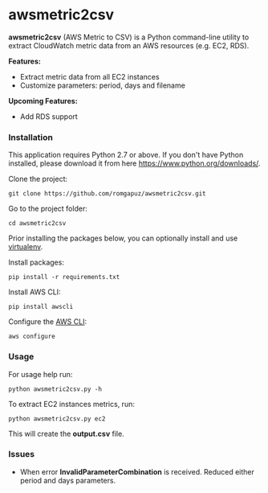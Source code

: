 # awsmetric2csv

**awsmetric2csv** (AWS Metric to CSV) is a Python command-line utility to extract CloudWatch metric data from an AWS resources (e.g. EC2, RDS).

**Features:**
- Extract metric data from all EC2 instances
- Customize parameters: period, days and filename

**Upcoming Features:**
- Add RDS support

### Installation

This application requires Python 2.7 or above. If you don't have Python installed, please download it from here https://www.python.org/downloads/.

Clone the project:

`git clone https://github.com/romgapuz/awsmetric2csv.git`

Go to the project folder:

`cd awsmetric2csv`

Prior installing the packages below, you can optionally install and use [virtualenv](http://python-guide-pt-br.readthedocs.io/en/latest/dev/virtualenvs/).

Install packages:

`pip install -r requirements.txt`

Install AWS CLI:

`pip install awscli`

Configure the [AWS CLI](http://docs.aws.amazon.com/cli/latest/userguide/cli-chap-getting-started.html):

`aws configure`

### Usage

For usage help run:

`python awsmetric2csv.py -h`

To extract EC2 instances metrics, run:

`python awsmetric2csv.py ec2`

This will create the **output.csv** file.

### Issues

- When error **InvalidParameterCombination** is received. Reduced either period and days parameters.